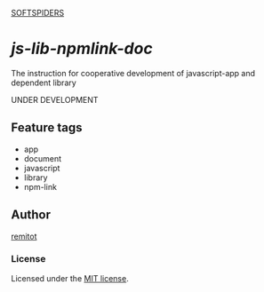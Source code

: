 [SOFTSPIDERS](https://github.com/softspiders/softspiders)

# *js-lib-npmlink-doc*

The instruction for cooperative development of javascript-app and dependent library

UNDER DEVELOPMENT

## Feature tags

- app
- document
- javascript
- library
- npm-link

## Author

[remitot](https://github.com/remitot)

### License

Licensed under the [MIT license](./LICENSE).
